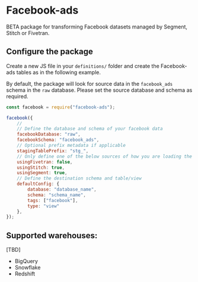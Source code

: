 # Facebook-ads

BETA package for transforming Facebook datasets managed by Segment, Stitch or Fivetran.


## Configure the package

Create a new JS file in your `definitions/` folder and create the Facebook-ads tables as in the following example.

By default, the package will look for source data in the `facebook_ads` schema in the `raw` database. Please set the source database and schema as required.

```js
const facebook = require("facebook-ads");

facebook({
    //
    // Define the database and schema of your facebook data
    facebookDatabase: "raw",
    facebookSchema: "facebook_ads",
    // Optional prefix metadata if applicable
    stagingTablePrefix: "stg_",
    // Only define one of the below sources of how you are loading the data
    usingFivetran: false,
    usingStitch: true,
    usingSegment: true,
    // Define the destination schema and table/view
    defaultConfig: {  
        database: "database_name",
        schema: "schema_name",
        tags: ["facebook"],
        type: "view"
    },
});

```

## Supported warehouses:
[TBD]
 - BigQuery
 - Snowflake
 - Redshift
